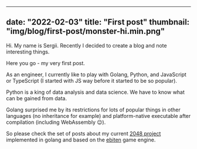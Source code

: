 
---
date: "2022-02-03"
title: "First post"
thumbnail: "img/blog/first-post/monster-hi.min.png"
---

Hi. My name is Sergii. Recently I decided to create a blog and note interesting things.

Here you go - my very first post.

As an engineer, I currently like to play with Golang, Python, and JavaScript or TypeScript (I started with JS way before it started to be so popular).
<!--more-->
Python is a king of data analysis and data science. We have to know what can be gained from data. 

Golang surprised me by its restrictions for lots of popular things in other languages (no inheritance for example) and platform-native executable after compilation (including WebAssembly 😉).

So please check the set of posts about my current [2048 project](/project/proj-2048/) implemented in golang and based on the [ebiten](https://ebiten.org/) game engine.
